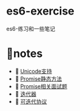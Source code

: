 <!--
 * @Author: luoxi
 * @LastEditTime: 2022-03-10 23:12:22
 * @LastEditors: your name
 * @Description: 
-->
# es6-exercise
es6-练习和一些笔记

# 📔notes

- 📖 [Unicode支持](./Unicode支持/笔记.md)  
- 📖 [Promise静态方法](./Promise静态方法/笔记.md)  
- 📖 [Promise相关面试题](./Promise相关面试题/笔记.md)  
- 📖 [迭代器](./迭代器和生成器/迭代器/notes.md)  
- 📖 [可迭代协议](./notes/可迭代协议.md)  

